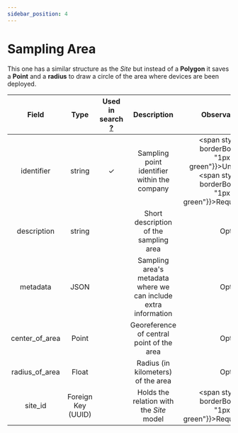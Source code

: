 ```yaml
---
sidebar_position: 4
---
```


# Sampling Area

This one has a similar structure as the _Site_ but instead of a __Polygon__ it saves a __Point__ and a __radius__ to draw a circle of the area where devices are been deployed.

|   Field  | 	   Type	     | Used in search [?](../../balam-api/search-and-filter.md#search) | Description |  Observations | 
|:--------:|:-------------:|:------------------:|:------------------:|------------------:|
| identifier | string | ✓ | Sampling point identifier within the company | <span style={{ borderBottom: "1px solid green"}}>Unique.</span> <span style={{ borderBottom: "1px solid green"}}>Required.</span> |
| description | string | | Short description of the sampling area | Optional |
| metadata | JSON | | Sampling area's metadata where we can include extra information | Optional |
| center_of_area | Point | | Georeference of central point of the area | Optional |
| radius_of_area | Float | | Radius (in kilometers) of the area | Optional |
| site_id | Foreign Key (UUID) | | Holds the relation with the _Site_ model | <span style={{ borderBottom: "1px solid green"}}>Required.</span> |